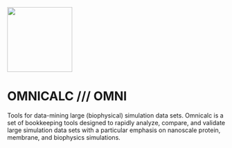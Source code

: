 <img src="https://github.com/bradleyrp/omnicalc/raw/master/omni/docs/omnicalc.png" width="150"/>

OMNICALC  /// OMNI
==================

Tools for data-mining large (biophysical)
simulation data sets. Omnicalc is a set of 
bookkeeping tools designed to rapidly analyze,
compare, and validate large simulation data sets
with a particular emphasis on nanoscale protein,
membrane, and biophysics simulations.

